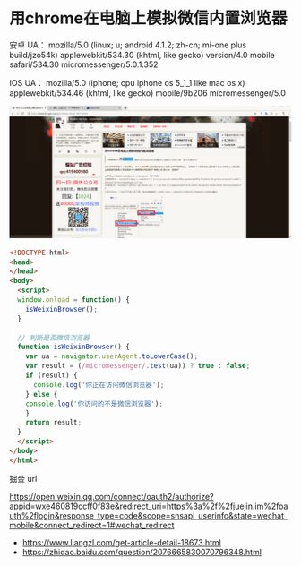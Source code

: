 # 用chrome在电脑上模拟微信内置浏览器

安卓 UA：
mozilla/5.0 (linux; u; android 4.1.2; zh-cn; mi-one plus build/jzo54k) applewebkit/534.30 (khtml, like gecko) version/4.0 mobile safari/534.30 micromessenger/5.0.1.352

IOS UA：
mozilla/5.0 (iphone; cpu iphone os 5_1_1 like mac os x) applewebkit/534.46 (khtml, like gecko) mobile/9b206 micromessenger/5.0 

![](./images/用chrome在电脑上模拟微信内置浏览器.gif)

```html
<!DOCTYPE html>
<head>
</head>
<body>
  <script>
  window.onload = function() {
    isWeixinBrowser();
  }

  // 判断是否微信浏览器
  function isWeixinBrowser() {  
    var ua = navigator.userAgent.toLowerCase();  
    var result = (/micromessenger/.test(ua)) ? true : false;
    if (result) {
      console.log('你正在访问微信浏览器');
    } else {
    console.log('你访问的不是微信浏览器');
    }
    return result;
  }  
  </script>
</body>
</html>
```

掘金 url

https://open.weixin.qq.com/connect/oauth2/authorize?appid=wxe460819ccff0f83e&redirect_uri=https%3a%2f%2fjuejin.im%2foauth%2flogin&response_type=code&scope=snsapi_userinfo&state=wechat_mobile&connect_redirect=1#wechat_redirect

- https://www.liangzl.com/get-article-detail-18673.html
- https://zhidao.baidu.com/question/2076665830070796348.html